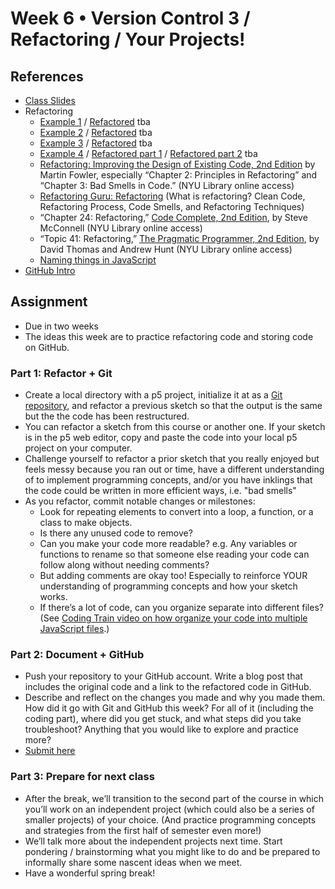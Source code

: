 # Week 6 • Version Control 3 / Refactoring / Your Projects!

## References

- [Class
  Slides](https://drive.google.com/drive/folders/1CJBvOWjvRA19uFPxTAXgoDglkHBmJadJ?usp=sharing)
- Refactoring
  - [Example 1](https://editor.p5js.org/enickles/sketches/97-0PcrQK) /
    [Refactored]() tba
  - [Example 2](https://editor.p5js.org/enickles/sketches/HJvUJ1x95) /
    [Refactored]() tba
  - [Example 3](https://editor.p5js.org/enickles/sketches/3SiFWoA_Y) /
    [Refactored]() tba
  - [Example 4](https://editor.p5js.org/enickles/sketches/mEK30czN2) /
    [Refactored part 1]() / [Refactored part 2]() tba
  - [Refactoring: Improving the Design of Existing Code, 2nd
    Edition](https://bobcat.library.nyu.edu/primo-explore/fulldisplay?docid=nyu_aleph005592882&context=L&vid=NYU&lang=en_US&search_scope=all&adaptor=Local%20Search%20Engine&isFrbr=true&tab=all&query=any,contains,martin%20fowler&sortby=date&facet=frbrgroupid,include,1149505003&mode=basic&offset=0)
    by Martin Fowler, especially “Chapter 2: Principles in Refactoring” and
    “Chapter 3: Bad Smells in Code.”  (NYU Library online access)
  - [Refactoring Guru: Refactoring](https://refactoring.guru/refactoring) (What
    is refactoring? Clean Code, Refactoring Process, Code Smells, and
    Refactoring Techniques)
  - “Chapter 24: Refactoring,” [Code Complete, 2nd
    Edition](https://bobcat.library.nyu.edu/primo-explore/fulldisplay?docid=nyu_aleph005835845&context=L&vid=NYU&lang=en_US&search_scope=all&adaptor=Local%20Search%20Engine&isFrbr=true&tab=all&query=any,contains,code%20complete&sortby=date&facet=frbrgroupid,include,1147872474&offset=0),
    by Steve McConnell (NYU Library online access) 
  - “Topic 41: Refactoring,” [The Pragmatic Programmer, 2nd
    Edition](https://bobcat.library.nyu.edu/primo-explore/fulldisplay?docid=nyu_aleph006843771&context=L&vid=NYU&lang=en_US&search_scope=all&adaptor=Local%20Search%20Engine&tab=all&query=any,contains,pragmatic%20programmer&sortby=rank&mode=basic),
    by David Thomas and Andrew Hunt (NYU Library online access)
  - [Naming things in JavaScript](https://gomakethings.com/naming-things-in-javascript/)
- [GitHub Intro](https://github.com/ellennickles/code-your-way-s23/blob/main/week6/github.md)

## Assignment

- Due in two weeks
- The ideas this week are to practice refactoring code and storing code on
  GitHub.

### Part 1: Refactor + Git

- Create a local directory with a p5 project, initialize it at as a [Git
  repository](https://github.com/ellennickles/code-your-way-s23/blob/main/week5/git.md#create-a-git-repository),
  and refactor a previous sketch so that the output is the same but
  the the code has been restructured.
- You can refactor a sketch from this course or another one. If your sketch is
  in the p5 web editor, copy and paste the code into your local p5 project on
  your computer.
- Challenge yourself to refactor a prior sketch that you really enjoyed but
  feels messy because you ran out or time, have a different understanding
  of to implement programming concepts, and/or you have inklings that the code
  could be written in more efficient ways, i.e. "bad smells"
- As you refactor, commit notable changes or milestones:
  - Look for repeating elements to convert into a loop, a function, or a class to make objects.
  - Is there any unused code to remove?
  - Can you make your code more readable? e.g. Any variables or functions to
    rename so that someone else reading your code can follow along without
    needing comments?
  - But adding comments are okay too! Especially to reinforce YOUR understanding
    of programming concepts and how your sketch works.
  - If there’s a lot of code, can you organize separate into different
    files? (See [Coding Train video on how organize your code into multiple
    JavaScript files](https://thecodingtrain.com/tracks/code-programming-with-p5-js/code/6-objects/4-editor-js-files).)
  
### Part 2: Document + GitHub

- Push your repository to your GitHub account. Write a blog post that includes
  the original code and a link to the refactored code in GitHub.
- Describe and reflect on the changes you made and why you made them. How did it
  go with Git and GitHub this week? For all of it (including the coding part),
  where did you get stuck, and what steps did you take troubleshoot? Anything
  that you would like to explore and practice more?
- [Submit here](https://forms.gle/5AgRQUsAeUj8mVNTA)

### Part 3: Prepare for next class

- After the break, we’ll transition to the second part of the course in
  which you’ll work on an independent project (which could also be a series of
  smaller projects) of your choice. (And practice programming concepts and
  strategies from the first half of semester even more!)
- We’ll talk more about the independent projects next time. Start pondering  /
  brainstorming what you might like to do and be prepared to informally share
  some nascent ideas when we meet.
- Have a wonderful spring break!
